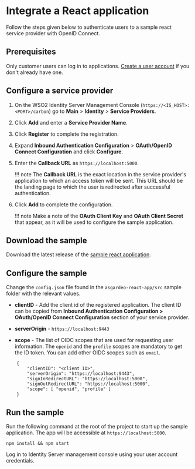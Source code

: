 # Integrate a React application
Follow the steps given below to authenticate users to a sample react service provider with OpenID Connect.

## Prerequisites
Only customer users can log in to applications. [Create a user account](../../guides/identity-lifecycles/onboard-overview) if you don't already have one.

## Configure a service provider

1. On the WSO2 Identity Server Management Console (`https://<IS_HOST>:<PORT>/carbon`) go to **Main** > **Identity** > **Service Providers**.
2. Click **Add** and enter a **Service Provider Name**.
3. Click **Register** to complete the registration.
4. Expand **Inbound Authentication Configuration** > **OAuth/OpenID Connect Configuration** and click **Configure**.
5. Enter the **Callback URL** as `https://localhost:5000`.

    !!! note
        The **Callback URL** is the exact location in the service provider's application to which an access token will be sent. This URL should be the landing page to which the user is redirected after successful authentication.

6. Click **Add** to complete the configuration. 

    !!! note
        Make a note of the **OAuth Client Key** and **OAuth Client Secret** that appear, as it will be used to configure the sample application.

## Download the sample
Download the latest release of the [sample react application](https://github.com/asgardeo/asgardeo-auth-react-sdk/releases/latest/download/asgardeo-react-app.zip).

## Configure the sample
Change the `config.json` file found in the `asgardeo-react-app/src` sample folder with the relevant values.

- **clientID** - Add the client id of the registered application. The client ID can be copied from **Inbound Authentication Configuration > OAuth/OpenID Connect Configuration** section of your service provider.

- **serverOrigin** - `https://localhost:9443`

- **scope** - The list of OIDC scopes that are used for requesting user information. The ``openid`` and the ``profile`` scopes are mandatory to get the ID token. You can add other OIDC scopes such as ``email``.

``` 
    {
        "clientID": "<client ID>",
        "serverOrigin": "https://localhost:9443",
        "signInRedirectURL": "https://localhost:5000",
        "signOutRedirectURL": "https://localhost:5000",
        "scope": [ "openid", "profile" ]
    }
``` 

## Run the sample

Run the following command at the root of the project to start up the sample application. The app will be accessible at `https://localhost:5000`.

```
npm install && npm start
```

Log in to Identity Server management console using your user account credentials.